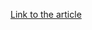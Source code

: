 [Link to the article](https://harfanglab.io/en/insidethelab/raspberry-robin-and-its-new-anti-emulation-trick/)
